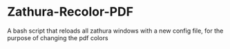 # Zathura-Recolor-PDF
A bash script that reloads all zathura windows with a new config file, for the purpose of changing the pdf colors
